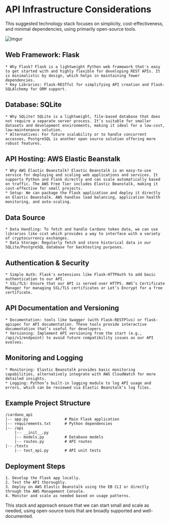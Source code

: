 # API Infrastructure Considerations

This suggested technology stack focuses on simplicity, cost-effectiveness, and minimal dependencies, using primarily open-source tools.

![Imgur](https://i.imgur.com/vVfon0W.jpeg)

## Web Framework: Flask

    * Why Flask? Flask is a lightweight Python web framework that's easy to get started with and highly flexible for developing REST APIs. It is minimalistic by design, which helps in maintaining fewer dependencies.
    * Key Libraries: Flask-RESTful for simplifying API creation and Flask-SQLAlchemy for ORM support.

## Database: SQLite

    * Why SQLite? SQLite is a lightweight, file-based database that does not require a separate server process. It’s suitable for smaller datasets and development environments, making it ideal for a low-cost, low-maintenance solution.
    * Alternatives: For future scalability or to handle concurrent accesses, PostgreSQL is another open source solution offering more robust features.

## API Hosting: AWS Elastic Beanstalk

    * Why AWS Elastic Beanstalk? Elastic Beanstalk is an easy-to-use service for deploying and scaling web applications and services. It supports Python and Flask directly and can scale automatically based on traffic. The AWS Free Tier includes Elastic Beanstalk, making it cost-effective for small projects.
    * Setup: We can package the Flask application and deploy it directly on Elastic Beanstalk. AWS handles load balancing, application health monitoring, and auto-scaling.

## Data Source

    * Data Handling: To fetch and handle Cardano token data, we can use libraries like ccxt which provides a way to interface with a variety of cryptocurrency exchanges.
    * Data Storage: Regularly fetch and store historical data in our SQLite/PostgreSQL database for backtesting purposes.

## Authentication & Security

    * Simple Auth: Flask's extensions like Flask-HTTPAuth to add basic authentication to our API.
    * SSL/TLS: Ensure that our API is served over HTTPS. AWS’s Certificate Manager for managing SSL/TLS certificates or Let’s Encrypt for a free certificate.

## API Documentation and Versioning

    * Documentation: tools like Swagger (with Flask-RESTPlus) or flask-apispec for API documentation. These tools provide interactive documentation that’s useful for developers.
    * Versioning: Implement API versioning from the start (e.g., /api/v1/endpoint) to avoid future compatibility issues as our API evolves.

## Monitoring and Logging
    * Monitoring: Elastic Beanstalk provides basic monitoring capabilities, alternatively integrate with AWS CloudWatch for more detailed insights.
    * Logging: Python’s built-in logging module to log API usage and errors, which can be reviewed via Elastic Beanstalk’s log files.

## Example Project Structure

~~~~
/cardano_api
|-- app.py                # Main Flask application
|-- requirements.txt      # Python dependencies
|-- /api
    |-- __init__.py
    |-- models.py         # Database models
    |-- routes.py         # API routes
|-- /tests
    |-- test_api.py       # API unit tests
~~~~

## Deployment Steps

    1. Develop the Flask app locally.
    2. Test the API thoroughly.
    3. Deploy on AWS Elastic Beanstalk using the EB CLI or directly through the AWS Management Console.
    4. Monitor and scale as needed based on usage patterns.

This stack and approach ensure that we can start small and scale as needed, using open-source tools that are broadly supported and well-documented.
